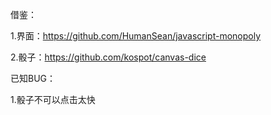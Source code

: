 借鉴：

1.界面：https://github.com/HumanSean/javascript-monopoly

2.骰子：https://github.com/kospot/canvas-dice

已知BUG：

1.骰子不可以点击太快